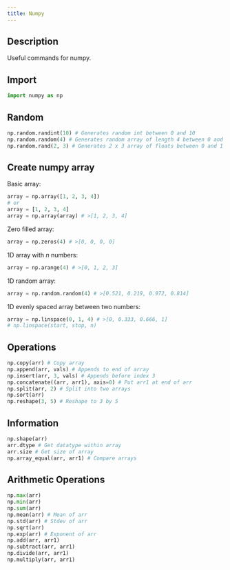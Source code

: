 ```yaml
---
title: Numpy
---
```


## Description
Useful commands for numpy.

## Import
```python
import numpy as np
```

## Random
```python
np.random.randint(10) # Generates random int between 0 and 10
np.random.random(4) # Generates random array of length 4 between 0 and 1
np.random.rand(2, 3) # Generates 2 x 3 array of floats between 0 and 1
```

## Create numpy array 
Basic array:
```python
array = np.array([1, 2, 3, 4])
# or 
array = [1, 2, 3, 4]
array = np.array(array) # >[1, 2, 3, 4]
```
Zero filled array:
```python
array = np.zeros(4) # >[0, 0, 0, 0]
```
1D array with *n* numbers:
```python
array = np.arange(4) # >[0, 1, 2, 3]
```
1D random array:
```python
array = np.random.random(4) # >[0.521, 0.219, 0.972, 0.814]
```
1D evenly spaced array between two numbers:
```python
array = np.linspace(0, 1, 4) # >[0, 0.333, 0.666, 1]
# np.linspace(start, stop, n)
```

## Operations
```python
np.copy(arr) # Copy array
np.append(arr, vals) # Appends to end of array
np.insert(arr, 3, vals) # Appends before index 3
np.concatenate((arr, arr1), axis=0) # Put arr1 at end of arr
np.split(arr, 2) # Split into two arrays
np.sort(arr)
np.reshape(3, 5) # Reshape to 3 by 5
```

## Information
```python
np.shape(arr)
arr.dtype # Get datatype within array
arr.size # Get size of array
np.array_equal(arr, arr1) # Compare arrays
```

## Arithmetic Operations
```python
np.max(arr)
np.min(arr)
np.sum(arr)
np.mean(arr) # Mean of arr
np.std(arr) # Stdev of arr
np.sqrt(arr)
np.exp(arr) # Exponent of arr
np.add(arr, arr1) 
np.subtract(arr, arr1)
np.divide(arr, arr1)
np.multiply(arr, arr1)
```